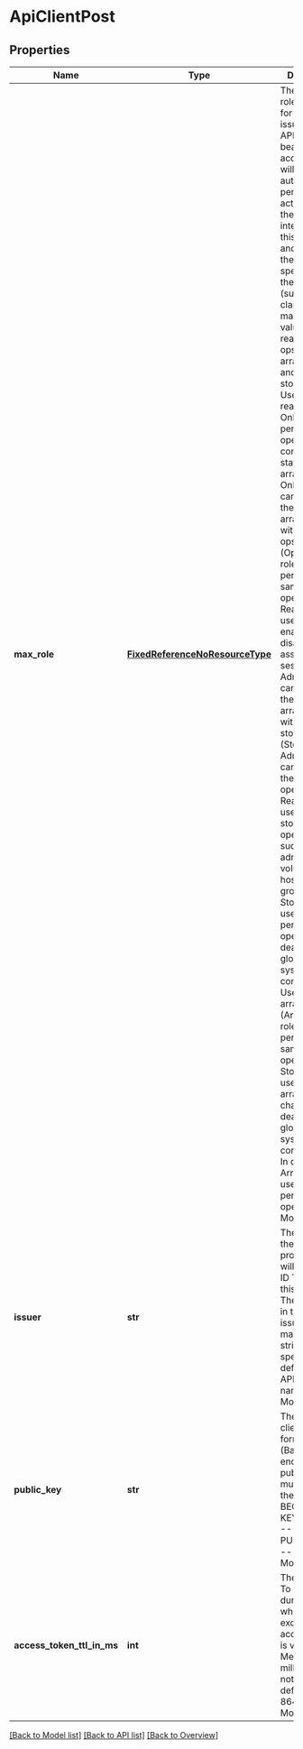# ApiClientPost

## Properties
Name | Type | Description | Notes
------------ | ------------- | ------------- | -------------
**max_role** | [**FixedReferenceNoResourceType**](FixedReferenceNoResourceType.md) | The maximum role allowed for ID Tokens issued by this API client. The bearer of an access token will be authorized to perform actions within the intersection of this max_role and the role of the array user specified as the JWT sub (subject) claim. Valid max_role values are readonly, ops_admin, array_admin, and storage_admin. Users with the readonly (Read Only) role can perform operations that convey the state of the array. Read Only users cannot alter the state of the array. Users with the ops_admin (Ops Admin) role can perform the same operations as Read Only users plus enable and disable remote assistance sessions. Ops Admin users cannot alter the state of the array. Users with the storage_admin (Storage Admin) role can perform the same operations as Read Only users plus storage related operations, such as administering volumes, hosts, and host groups. Storage Admin users cannot perform operations that deal with global and system configurations. Users with the array_admin (Array Admin) role can perform the same operations as Storage Admin users plus array-wide changes dealing with global and system configurations. In other words, Array Admin users can perform all operations. Modifiable | [optional] 
**issuer** | **str** | The name of the identity provider that will be issuing ID Tokens for this API client. The iss claim in the JWT issued must match this string. If not specified, defaults to the API client name. Modifiable | [optional] 
**public_key** | **str** | The API client’s PEM formatted (Base64 encoded) RSA public key. It must include the -----BEGIN PUBLIC KEY----- and -----END PUBLIC KEY----- lines. Modifiable | [optional] 
**access_token_ttl_in_ms** | **int** | The TTL (Time To Live) duration for which the exchanged access token is valid. Measured in milliseconds. If not specified, defaults to 86400000. Modifiable | [optional] 

[[Back to Model list]](index.md#documentation-for-models) [[Back to API list]](index.md#endpoint-properties) [[Back to Overview]](index.md)


